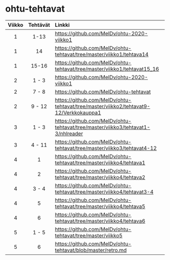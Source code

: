 # ohtu-tehtavat

Viikko | Tehtävät | Linkki
:---: | :---: | :---
1 | 1-13 | <https://github.com/MelDv/ohtu-2020-viikko1>
1 | 14 | <https://github.com/MelDv/ohtu-tehtavat/tree/master/viikko1/tehtava14>
1 | 15-16 | <https://github.com/MelDv/ohtu-tehtavat/tree/master/viikko1/tehtavat15_16>
2 | 1 - 3 | <https://github.com/MelDv/ohtu-2020-viikko1>
2 | 7 - 8 | <https://github.com/MelDv/ohtu-tehtavat>
2 | 9 - 12 | <https://github.com/MelDv/ohtu-tehtavat/tree/master/viikko2/tehtavat9-12/Verkkokauppa1>
3 | 1 - 3 | <https://github.com/MelDv/ohtu-tehtavat/tree/master/viikko3/tehtavat1-3/nhlreader>
3 | 4 - 11 | <https://github.com/MelDv/ohtu-tehtavat/tree/master/viikko3/tehtavat4-12>
4 | 1 | <https://github.com/MelDv/ohtu-tehtavat/tree/master/viikko4/tehtava1>
4 | 2 | <https://github.com/MelDv/ohtu-tehtavat/tree/master/viikko4/tehtava2>
4 | 3 - 4  | <https://github.com/MelDv/ohtu-tehtavat/tree/master/viikko4/tehtavat3-4>
4 | 5 | <https://github.com/MelDv/ohtu-tehtavat/tree/master/viikko4/tehtava5>
4 | 6 | <https://github.com/MelDv/ohtu-tehtavat/tree/master/viikko4/tehtava6>
5 | 1 - 5 | <https://github.com/MelDv/ohtu-tehtavat/tree/master/viikko5>
5 | 6 | <https://github.com/MelDv/ohtu-tehtavat/blob/master/retro.md>
